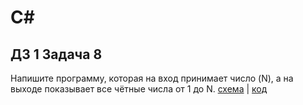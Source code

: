 # C#
## ДЗ 1 Задача 8
 Напишите программу, которая на вход принимает число (N), а на выходе показывает все чётные числа от 1 до N.
 [схема](digram.drawio.png) | [код](Program.cs)
